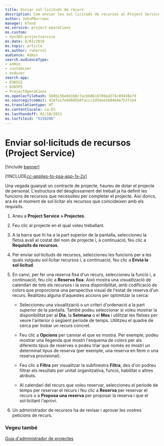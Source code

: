```yaml
---
title: Enviar sol·licituds de recurs
description: Com enviar les sol·licituds de recursos al Project Service
author: JohnPBurrows
manager: kfend
ms.service: project-operations
ms.custom:
- dyn365-projectservice
ms.date: 8/03/2018
ms.topic: article
ms.author: ruhercul
audience: Admin
search.audienceType:
- admin
- customizer
- enduser
search.app:
- D365CE
- D365PS
- ProjectOperations
ms.openlocfilehash: 5b8b136e8d1b8c7acbb8616789ad274c89438e7d
ms.sourcegitcommit: 418fa1fe9d605b8faccc2d5dee1b04b4e753f194
ms.translationtype: HT
ms.contentlocale: ca-ES
ms.lasthandoff: 02/10/2021
ms.locfileid: "5150206"
---
```

# <a name="submit-resource-requests-project-service"></a>Enviar sol·licituds de recursos (Project Service)

[!include [banner](../includes/psa-now-project-operations.md)]

[!INCLUDE[cc-applies-to-psa-app-1x-2x](../includes/cc-applies-to-psa-app-1x-2x.md)]

Una vegada guanyat un contracte de projecte, haureu de dotar el projecte de personal. L'estructura del desglossament del treball ja ha definit les funcions de recursos que necessiteu per completar el projecte. Així doncs, ara és el moment de sol·licitar els recursos que coincideixen amb els requisits.  
  
1.  Aneu a **Project Service > Projectes**.  
  
2.  Feu clic al projecte en el qual voleu treballant.  
  
3.  A la barra que hi ha a la part superior de la pantalla, seleccioneu la fletxa avall al costat del nom de projecte i, a continuació, feu clic a **Requisits de recursos**.  
  
4.  Per enviar sol·licituds de recursos, seleccioneu les funcions per a les quals vulgueu sol·licitar recursos i, a continuació, feu clic a **Envia la sol·licitud**.  
  
5.  En canvi, per fer una reserva fixa d'un recurs, seleccioneu la funció i, a continuació, feu clic a **Reserva fixa**. Això mostra una visualització de calendari de tots els recursos i la seva disponibilitat, amb codificació de colors que proporciona una perspectiva visual de l'estat de reserva d'un recurs. Realitzeu alguna d'aquestes accions per optimitzar la cerca:  
  
    -   Seleccioneu una visualització o un criteri d'ordenació a la part superior de la pantalla. També podeu seleccionar si voleu mostrar la disponibilitat per al **Dia**, la **Setmana** o el **Mes** i utilitzar les fletxes per veure l'anterior o següent període de temps. Utilitzeu el quadre de cerca per trobar un recurs concret.  
  
    -   Feu clic a **Opcions** per canviar el que es mostra. Per exemple, podeu mostrar una llegenda que mostri l'esquema de colors per als diferents tipus de reserves o podeu triar que només es mostri un determinat tipus de reserva (per exemple, una reserva en ferm o una reserva provisional).  
  
    -   Feu clic a **Filtra** per visualitzar la subfinestra **Filtra**, des d'on podreu filtrar els resultats per unitat organitzativa, funció, habilitat o altres atributs.  
  
    -   Al calendari del recurs que voleu reservar, seleccioneu el període de temps per reservar el recurs i feu clic a **Reserva** per reservar el recurs o a **Proposa una reserva** per proposar la reserva i que el sol·licitant l'aprovi.  
  
6.  Un administrador de recursos ha de revisar i aprovar les vostres peticions de recurs.  
  
### <a name="see-also"></a>Vegeu també  
 [Guia d'administrador de projectes](../psa/project-manager-guide.md)
